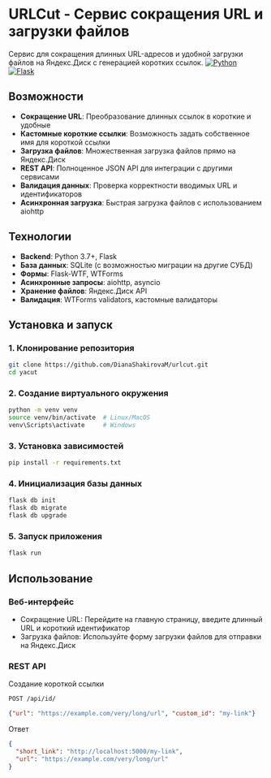 # URLCut - Сервис сокращения URL и загрузки файлов

Сервис для сокращения длинных URL-адресов и удобной загрузки файлов на Яндекс.Диск с генерацией коротких ссылок.
[![Python](https://img.shields.io/badge/Python-3.7%2B-blue)](https://python.org)
[![Flask](https://img.shields.io/badge/Flask-2.0%2B-green)](https://flask.palletsprojects.com/)

## Возможности

- **Сокращение URL**: Преобразование длинных ссылок в короткие и удобные
- **Кастомные короткие ссылки**: Возможность задать собственное имя для короткой ссылки
- **Загрузка файлов**: Множественная загрузка файлов прямо на Яндекс.Диск
- **REST API**: Полноценное JSON API для интеграции с другими сервисами
- **Валидация данных**: Проверка корректности вводимых URL и идентификаторов
- **Асинхронная загрузка**: Быстрая загрузка файлов с использованием aiohttp

## Технологии

- **Backend**: Python 3.7+, Flask
- **База данных**: SQLite (с возможностью миграции на другие СУБД)
- **Формы**: Flask-WTF, WTForms
- **Асинхронные запросы**: aiohttp, asyncio
- **Хранение файлов**: Яндекс.Диск API
- **Валидация**: WTForms validators, кастомные валидаторы

## Установка и запуск

### 1. Клонирование репозитория
```bash
git clone https://github.com/DianaShakirovaM/urlcut.git
cd yacut
```
### 2. Создание виртуального окружения
```bash
python -m venv venv
source venv/bin/activate  # Linux/MacOS
venv\Scripts\activate     # Windows
```
### 3. Установка зависимостей
```bash
pip install -r requirements.txt
```
### 4. Инициализация базы данных
```bash
flask db init
flask db migrate
flask db upgrade
```
### 5. Запуск приложения
```bash
flask run
```
## Использование
### Веб-интерфейс
- Сокращение URL: Перейдите на главную страницу, введите длинный URL и короткий идентификатор
- Загрузка файлов: Используйте форму загрузки файлов для отправки на Яндекс.Диск
### REST API
Создание короткой ссылки
```html
POST /api/id/
```
```json
{"url": "https://example.com/very/long/url", "custom_id": "my-link"}
```
Ответ
```json
{
  "short_link": "http://localhost:5000/my-link",
  "url": "https://example.com/very/long/url"
}
```
